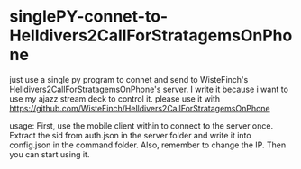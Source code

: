 # singlePY-connet-to-Helldivers2CallForStratagemsOnPhone
just use a single py program to connet and send to WisteFinch's Helldivers2CallForStratagemsOnPhone's server.
I write it because i want to use my ajazz stream deck to control it.
please use it with 
https://github.com/WisteFinch/Helldivers2CallForStratagemsOnPhone

usage:
First, use the mobile client within to connect to the server once. Extract the sid from auth.json in the server folder and write it into config.json in the command folder. Also, remember to change the IP. Then you can start using it.
